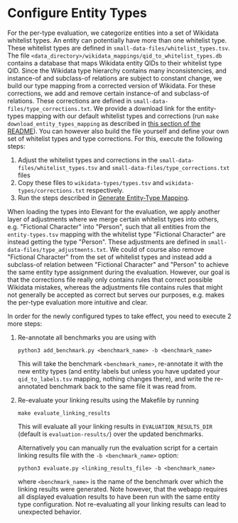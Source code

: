 # Configure Entity Types

For the per-type evaluation, we categorize entities into a set of Wikidata whitelist types. An entity can potentially
 have more than one whitelist type. These whitelist types are defined in `small-data-files/whitelist_types.tsv`. The
 file `<data_directory>/wikidata_mappings/qid_to_whitelist_types.db` contains a database that maps Wikidata entity
 QIDs to their whitelist type QID.
 Since the Wikidata type hierarchy contains many inconsistencies, and instance-of and subclass-of
 relations are subject to constant change, we build our type mapping from a corrected version of Wikidata. For these
 corrections, we add and remove certain instance-of and subclass-of relations. These corrections are defined in
 `small-data-files/type_corrections.txt`. We provide a download link for the entity-types mapping with our default
 whitelist types and corrections (run `make download_entity_types_mapping` as described in
 [this section of the README](../README.md#get-the-data)). You can however also build the file yourself and define
 your own set of whitelist types and type corrections. For this, execute the following steps:
1) Adjust the whitelist types and corrections in the `small-data-files/whitelist_types.tsv` and
 `small-data-files/type_corrections.txt` files
2) Copy these files to `wikidata-types/types.tsv` and `wikidata-types/corrections.txt` respectively.
3) Run the steps described in [Generate Entity-Type Mapping](data_generation.md#generate-entity-type-mapping).
 
When loading the types into Elevant for the evaluation, we apply another layer of adjustments where we merge certain
 whitelist types into others, e.g. "Fictional Character" into "Person", such that all entities from the
 `entity-types.tsv` mapping with the whitelist type "Fictional Character" are instead getting the type "Person". These
 adjustments are defined in `small-data-files/type_adjustments.txt`. We could of course also remove
 "Fictional Character" from the set of whitelist types and instead add a subclass-of relation between "Fictional
 Character" and "Person" to achieve the same entity type assignment during the evaluation. However, our goal is that
 the corrections file really only contains rules that correct possible Wikidata mistakes, whereas the adjustments
 file contains rules that might not generally be accepted as correct but serves our purposes, e.g. makes the per-type
 evaluation more intuitive and clear.
 
In order for the newly configured types to take effect, you need to execute 2 more steps:

1) Re-annotate all benchmarks you are using with
 
       python3 add_benchmark.py <benchmark_name> -b <benchmark_name>
 
    This will take the benchmark `<benchmark_name>`, re-annotate it with the new entity types (and entity labels but
    unless you have updated your `qid_to_labels.tsv` mapping, nothing changes there), and write the re-annotated
    benchmark back to the same file it was read from.

2) Re-evaluate your linking results using the Makefile by running
 
       make evaluate_linking_results
       
    This will evaluate all your linking results in `EVALUATION_RESULTS_DIR` (default is `evaluation-results/`) over the
    updated benchmarks.

    Alternatively you can manually run the evaluation script for a certain linking results file with the
    `-b <benchmark_name>` option:
 
       python3 evaluate.py <linking_results_file> -b <benchmark_name>

    where `<benchmark_name>` is the name of the benchmark over which the linking results were generated. Note however,
    that the webapp requires all displayed evaluation results to have been run with the same entity type configuration.
    Not re-evaluating all your linking results can lead to unexpected behavior.
